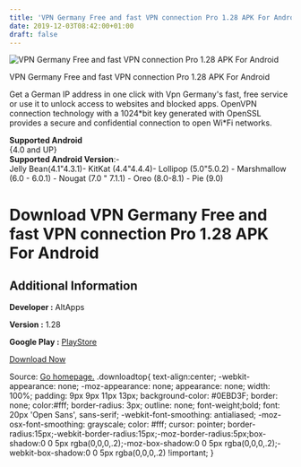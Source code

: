 ```yaml
---
title: 'VPN Germany Free and fast VPN connection Pro 1.28 APK For Android'
date: 2019-12-03T08:42:00+01:00
draft: false
---
```


![VPN Germany Free and fast VPN connection Pro 1.28 APK For Android](https://i2.wp.com/apkhome.net/wp-content/uploads/2019/12/VPN-Germany-Free-and-fast-VPN-connection-Pro-1.28.png "VPN Germany Free and fast VPN connection Pro 1.28 APK For Android")

  

VPN Germany Free and fast VPN connection Pro 1.28 APK For Android

Get a German IP address in one click with Vpn Germany's fast, free service or use it to unlock access to websites and blocked apps. OpenVPN connection technology with a 1024\*bit key generated with OpenSSL provides a secure and confidential connection to open Wi\*Fi networks.

**Supported Android**  
{4.0 and UP}  
**Supported Android Version**:-  
Jelly Bean(4.1"4.3.1)- KitKat (4.4"4.4.4)- Lollipop (5.0"5.0.2) - Marshmallow (6.0 - 6.0.1) - Nougat (7.0 " 7.1.1) - Oreo (8.0-8.1) - Pie (9.0)

Download VPN Germany Free and fast VPN connection Pro 1.28 APK For Android
==========================================================================

Additional Information
----------------------

**Developer :** AltApps

**Version :** 1.28

**Google Play :** [PlayStore](https://play.google.com/store/apps/details?id=germany.vpn&hl=en)

  

[Download Now](https://store4app.co/post/vpn-germany-free-and-fast-vpn-connection-pro-1-28-apk-for-android_1575305218)

  
Source: [Go homepage.](https://store4app.co/post/vpn-germany-free-and-fast-vpn-connection-pro-1-28-apk-for-android_1575305218) .downloadtop{ text-align:center; -webkit-appearance: none; -moz-appearance: none; appearance: none; width: 100%; padding: 9px 9px 11px 13px; background-color: #0EBD3F; border: none; color:#fff; border-radius: 3px; outline: none; font-weight;bold; font: 20px 'Open Sans', sans-serif; -webkit-font-smoothing: antialiased; -moz-osx-font-smoothing: grayscale; color: #fff; cursor: pointer; border-radius:15px;-webkit-border-radius:15px;-moz-border-radius:5px;box-shadow:0 0 5px rgba(0,0,0,.2);-moz-box-shadow:0 0 5px rgba(0,0,0,.2);-webkit-box-shadow:0 0 5px rgba(0,0,0,.2) !important; }